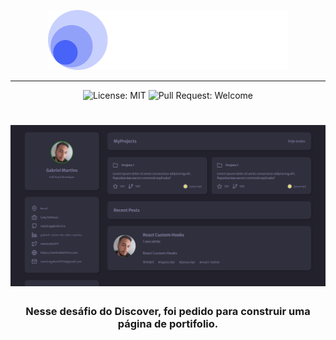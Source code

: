 <p align="center">
  <img alt="Discover" src=".github/discover-logo.svg" />
</p>

<hr />

<p align="center">
  <img alt="License: MIT" src="https://img.shields.io/github/license/martinsgabriel1956/portfolio-discover?style=for-the-badge" />
  <img alt="Pull Request: Welcome" src="https://img.shields.io/static/v1?label=PRs&message=welcome&color=8257E5&labelColor=648AFE&style=for-the-badge" />
</p>

<h1 align="center">
  <img src=".github/banner.png" alt="happy" />
</h1>

<h3 align="center">
  Nesse desáfio do Discover, foi pedido para construir uma página de portifolio.
</h3>

